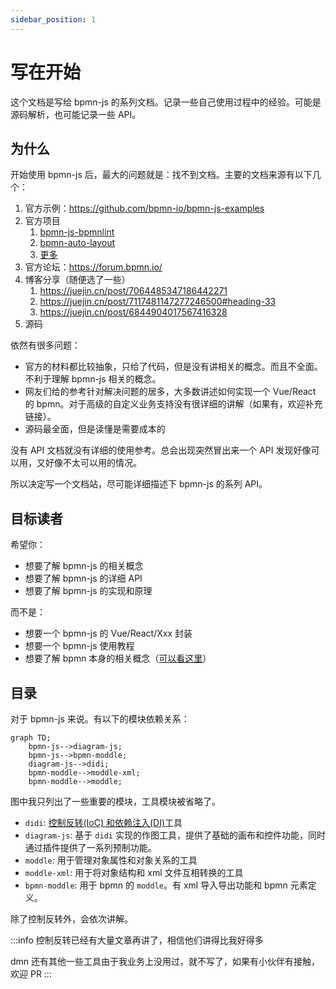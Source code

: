 ```yaml
---
sidebar_position: 1
---
```


# 写在开始

这个文档是写给 bpmn-js 的系列文档。记录一些自己使用过程中的经验。可能是源码解析，也可能记录一些 API。

## 为什么

开始使用 bpmn-js 后，最大的问题就是：找不到文档。主要的文档来源有以下几个：

1. 官方示例：<https://github.com/bpmn-io/bpmn-js-examples>
2. 官方项目
   1. [bpmn-js-bpmnlint](https://github.com/bpmn-io/bpmn-js-bpmnlint)
   2. [bpmn-auto-layout](https://github.com/bpmn-io/bpmn-auto-layout)
   3. [更多](https://github.com/orgs/bpmn-io/repositories)
3. 官方论坛：<https://forum.bpmn.io/>
4. 博客分享（随便选了一些）
   1. <https://juejin.cn/post/7064485347186442271>
   2. <https://juejin.cn/post/7117481147277246500#heading-33>
   3. <https://juejin.cn/post/6844904017567416328>
5. 源码

依然有很多问题：

- 官方的材料都比较抽象，只给了代码，但是没有讲相关的概念。而且不全面。不利于理解 bpmn-js 相关的概念。
- 网友们给的参考针对解决问题的居多，大多数讲述如何实现一个 Vue/React 的 bpmn。对于高级的自定义业务支持没有很详细的讲解（如果有，欢迎补充链接）。
- 源码最全面，但是读懂是需要成本的

没有 API 文档就没有详细的使用参考。总会出现突然冒出来一个 API 发现好像可以用，又好像不太可以用的情况。

所以决定写一个文档站，尽可能详细描述下 bpmn-js 的系列 API。

## 目标读者

希望你：

- 想要了解 bpmn-js 的相关概念
- 想要了解 bpmn-js 的详细 API
- 想要了解 bpmn-js 的实现和原理

而不是：

- 想要一个 bpmn-js 的 Vue/React/Xxx 封装
- 想要一个 bpmn-js 使用教程
- 想要了解 bpmn 本身的相关概念（[可以看这里](https://docs.awspaas.com/reference-guide/aws-paas-process-reference-guide/index.html)）

## 目录

对于 bpmn-js 来说。有以下的模块依赖关系：

```mermaid
graph TD;
    bpmn-js-->diagram-js;
    bpmn-js-->bpmn-moddle;
    diagram-js-->didi;
    bpmn-moddle-->moddle-xml;
    bpmn-moddle-->moddle;
```

图中我只列出了一些重要的模块，工具模块被省略了。

- `didi`: [控制反转(IoC) 和依赖注入(DI)](https://en.wikipedia.org/wiki/Inversion_of_control)工具
- `diagram-js`: 基于 `didi` 实现的作图工具，提供了基础的画布和控件功能，同时通过插件提供了一系列预制功能。
- `moddle`: 用于管理对象属性和对象关系的工具
- `moddle-xml`: 用于将对象结构和 xml 文件互相转换的工具
- `bpmn-moddle`: 用于 bpmn 的 `moddle`。有 xml 导入导出功能和 bpmn 元素定义。

除了控制反转外，会依次讲解。

:::info
控制反转已经有大量文章再讲了，相信他们讲得比我好得多

dmn 还有其他一些工具由于我业务上没用过，就不写了，如果有小伙伴有接触，欢迎 PR
:::
